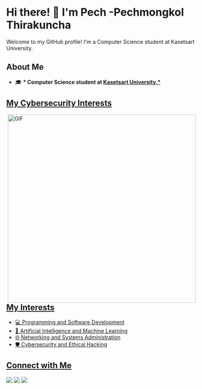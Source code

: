 # Hi there! 👋 I'm Pech -Pechmongkol Thirakuncha
Welcome to my GitHub profile! I'm a Computer Science student at Kasetsart University.
## About Me

- 🎓 __* Computer Science student at <a href="[https://www.ku.ac.th/th]"> <b>Kasetsart University</b>.*__

## My Cybersecurity Interests
<img hight="400" width="500" alt="GIF" align="right" src="https://cdn.dribbble.com/users/730703/screenshots/6581243/avento.gif" width="50%"/>

## My Interests
- 💻 Programming and Software Development
- 🤖 Artificial Intelligence and Machine Learning
- 🌐 Networking and Systems Administration
- 🛡️ Cybersecurity and Ethical Hacking

## Connect with Me
<a target="_blank" href="mailto:Pechmongkol.t@gmail.com"><img src="https://img.shields.io/badge/Gmail-D14836?style=for-the-badge&logo=gmail&logoColor=white" /></a>
<a target="_blank" href="https://www.linkedin.com/in/pechmongkol-thirakuncha-37a6262b4/"><img src="https://img.shields.io/badge/LinkedIn-0077B5?style=for-the-badge&logo=linkedin&logoColor=white" /></a>
<a target="_blank" href="https://www.instagram.com/pech_trkc/"><img src="https://img.shields.io/badge/Instagram-%23E4405F.svg?style=for-the-badge&logo=Instagram&logoColor=white" /></a>
